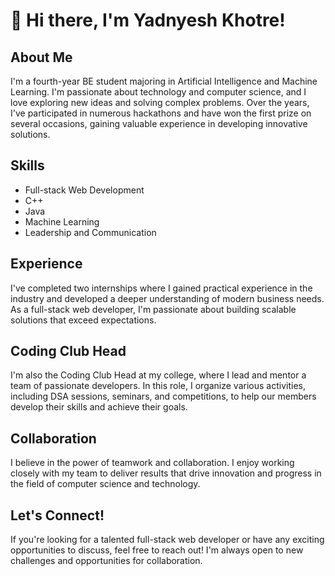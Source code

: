 # 👋 Hi there, I'm Yadnyesh Khotre!

## About Me
I'm a fourth-year BE student majoring in Artificial Intelligence and Machine Learning. I'm passionate about technology and computer science, and I love exploring new ideas and solving complex problems. Over the years, I've participated in numerous hackathons and have won the first prize on several occasions, gaining valuable experience in developing innovative solutions.

## Skills
- Full-stack Web Development
- C++
- Java
- Machine Learning
- Leadership and Communication

## Experience
I've completed two internships where I gained practical experience in the industry and developed a deeper understanding of modern business needs. As a full-stack web developer, I'm passionate about building scalable solutions that exceed expectations.

## Coding Club Head
I'm also the Coding Club Head at my college, where I lead and mentor a team of passionate developers. In this role, I organize various activities, including DSA sessions, seminars, and competitions, to help our members develop their skills and achieve their goals.

## Collaboration
I believe in the power of teamwork and collaboration. I enjoy working closely with my team to deliver results that drive innovation and progress in the field of computer science and technology.

## Let's Connect!
If you're looking for a talented full-stack web developer or have any exciting opportunities to discuss, feel free to reach out! I'm always open to new challenges and opportunities for collaboration.

